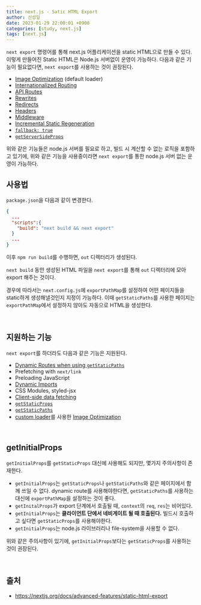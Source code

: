 ```yaml
---
title: next.js - Satic HTML Export
author: 신성일
date: 2023-01-29 22:00:01 +0900
categories: [study, next.js]
tags: [next.js]
---
```


`next export` 명령어를 통해 next.js 어플리케이션을 static HTML으로 만들 수 있다. 이렇게 만들어진 Static HTML은 Node.js 서버없이 운영이 가능하다. 다음과 같은 기능이 필요없다면, `next export`를 사용하는 것이 권장된다.

- [Image Optimization](https://nextjs.org/docs/basic-features/image-optimization) (default loader)
- [Internationalized Routing](https://nextjs.org/docs/advanced-features/i18n-routing)
- [API Routes](https://nextjs.org/docs/api-routes/introduction)
- [Rewrites](https://nextjs.org/docs/api-reference/next.config.js/rewrites)
- [Redirects](https://nextjs.org/docs/api-reference/next.config.js/redirects)
- [Headers](https://nextjs.org/docs/api-reference/next.config.js/headers)
- [Middleware](https://nextjs.org/docs/middleware)
- [Incremental Static Regeneration](https://nextjs.org/docs/basic-features/data-fetching/incremental-static-regeneration)
- [`fallback: true`](https://nextjs.org/docs/api-reference/data-fetching/get-static-paths#fallback-true)
- [`getServerSideProps`](https://nextjs.org/docs/basic-features/data-fetching/get-server-side-props)

위와 같은 기능들은 node.js 서버를 필요로 하고, 빌드 시 계산할 수 없는 로직을 포함하고 있기에, 위와 같은 기능을 사용중이라면 `next export`를 통한 node.js 서버 없는 운영이 가능하다.

## 사용법

`package.json`을 다음과 같이 변경한다.

```json
{
  ...
  "scripts":{
    "build": "next build && next export"
  }
  ...
}
```

이후 `npm run build`를 수행하면, `out` 디렉터리가 생성된다.

`next build` 동안 생성된 HTML 파일을 `next export`를 통해 `out` 디렉터리에 모아 export 해주는 것이다. 

경우에 따라서는 `next.config.js`에 `exportPathMap`를 설정하여 어떤 페이지들을 static하게 생성해낼것인지 지정이 가능하다. 이때 `getStaticPaths`를 사용한 페이지는 `exportPathMap`에서 설정하지 않아도 자동으로 HTML을 생성한다.

<br/>

## 지원하는 기능

`next export`를 하더라도 다음과 같은 기능은 지원된다.

- [Dynamic Routes when using `getStaticPaths`](https://nextjs.org/docs/routing/dynamic-routes)
- Prefetching with `next/link`
- Preloading JavaScript
- [Dynamic Imports](https://nextjs.org/docs/advanced-features/dynamic-import)
- CSS Modules, styled-jsx
- [Client-side data fetching](https://nextjs.org/docs/basic-features/data-fetching/client-side)
- [`getStaticProps`](https://nextjs.org/docs/basic-features/data-fetching/get-static-props)
- [`getStaticPaths`](https://nextjs.org/docs/basic-features/data-fetching/get-static-paths)
-  [custom loader](https://nextjs.org/docs/basic-features/image-optimization#loaders)를 사용한 [Image Optimization](https://nextjs.org/docs/basic-features/image-optimization)

<br/>

## getInitialProps

`getInitialProps`를 `getStaticProps` 대신에 사용해도 되지만, 몇가지 주의사항이 존재한다.

- `getInitialProps`는 `getStaticProps`나 `getStaticPaths`와 같은 페이지에서 함께 쓰일 수 없다. dynamic route를 사용해야한다면, `getStaticPaths`를 사용하는 대신에 `exportPathMap`을 설정하는 것이 좋다.
- `getInitalProps`가 export 단계에서 호출될 때, `context`의 `req`, `res`는 비어있다.
- `getInitialProps`는 **클라이언트 단에서 네비게이트 될 때 호출된다.** 빌드시 호출하고 싶다면 `getStaticProps`를 사용해야한다.
- `getInitialProps`는 node.js 라이브러리나 file-system을 사용할 수 없다.

위와 같은 주의사항이 있기에, `getInitialProps`보다는 `getStaticProps`를 사용하는 것이 권장된다.

<br/>

## 출처

- https://nextjs.org/docs/advanced-features/static-html-export
